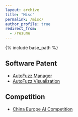 ```yaml
---
layout: archive
title: "Misc"
permalink: /misc/
author_profile: true
redirect_from:
  - /resume
---
```


{% include base_path %}

## Software Patent

+ [AutoFuzz Manager](http://tongch8819.github.io/files/SoftwarePatent-AutoFuzzManager.pdf)
+ [AutoFuzz Visualization](http://tongch8819.github.io/files/SoftwarePatent-AutoFuzzVisualization.pdf)


## Competition

+ [China Europe AI Competition](http://tongch8819.github.io/files/cn-eu-ai-competition.jpg)
